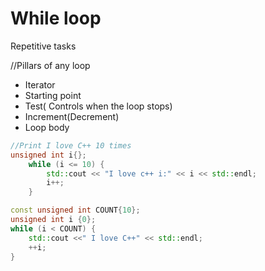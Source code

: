 # While loop
Repetitive tasks

//Pillars of any loop
- Iterator
- Starting point
- Test( Controls when the loop stops)
- Increment(Decrement)
- Loop body

```cpp
//Print I love C++ 10 times
unsigned int i{};
    while (i <= 10) {
        std::cout << "I love c++ i:" << i << std::endl;
        i++;
    }

const unsigned int COUNT{10};
unsigned int i {0};
while (i < COUNT) {
    std::cout <<" I love C++" << std::endl;
    ++i;
}
```